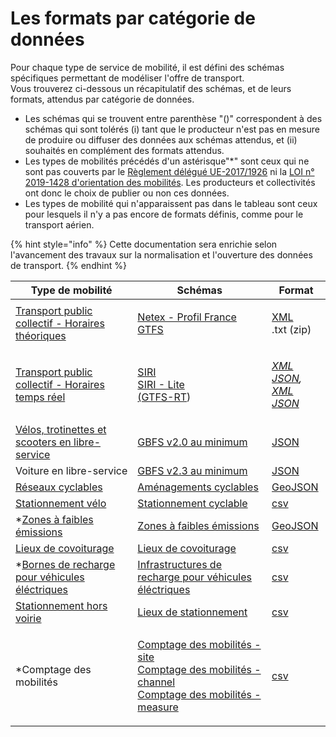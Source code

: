 # Les formats par catégorie de données

Pour chaque type de service de mobilité, il est défini des schémas spécifiques permettant de modéliser l'offre de transport. \
Vous trouverez ci-dessous un récapitulatif des schémas, et de leurs formats, attendus par catégorie de données.&#x20;

* Les schémas qui se trouvent entre parenthèse "()" correspondent à des schémas qui sont tolérés (i) tant que le producteur n'est pas en mesure de produire ou diffuser des données aux schémas attendus, et (ii) souhaités en complément des formats attendus.
* Les types de mobilités précédés d'un astérisque"\*" sont ceux qui ne sont pas couverts par le [Règlement délégué UE-2017/1926](https://eur-lex.europa.eu/legal-content/FR/TXT/PDF/?uri=CELEX:32017R1926\&from=IT) ni la [LOI n° 2019-1428 d'orientation des mobilités](https://www.legifrance.gouv.fr/jorf/id/JORFTEXT000039666574?r=oNh6LT6E8L). Les producteurs et collectivités ont donc le choix de publier ou non ces données.&#x20;
* Les types de mobilité qui n'apparaissent pas dans le tableau sont ceux pour lesquels il n'y a pas encore de formats définis, comme pour le transport aérien.&#x20;

{% hint style="info" %}
Cette documentation sera enrichie selon l'avancement des travaux sur la normalisation et l'ouverture des données de transport.&#x20;
{% endhint %}

| Type de mobilité                                                                                                                                                | Schémas                                                                                                                                                                                                                                                                                                                                                                 | Format                                                                                                                                                                                                                                                                                                            |
| --------------------------------------------------------------------------------------------------------------------------------------------------------------- | ----------------------------------------------------------------------------------------------------------------------------------------------------------------------------------------------------------------------------------------------------------------------------------------------------------------------------------------------------------------------- | ----------------------------------------------------------------------------------------------------------------------------------------------------------------------------------------------------------------------------------------------------------------------------------------------------------------- |
| [Transport public collectif - Horaires théoriques](https://transport.data.gouv.fr/datasets?type=public-transit)                                                 | <p><a href="https://netex-cen.eu">Netex - Profil France</a><br><a href="https://developers.google.com/transit/gtfs?hl=fr">GTFS</a></p>                                                                                                                                                                                                                                  | <p><a href="https://www.w3.org/XML/">XML</a><br>.txt (zip)</p>                                                                                                                                                                                                                                                    |
| [Transport public collectif - Horaires temps réel](https://transport.data.gouv.fr/datasets?type=public-transit\&filter=has\_realtime)                           | <p><a href="https://www.siri-cen.eu">SIRI</a> <br><a href="http://www.normes-donnees-tc.org/wp-content/uploads/2017/01/Proposition-Profil-SIRI-Lite-initial-v1-2.pdf">SIRI - Lite</a><br><a href="https://developers.google.com/transit/gtfs-realtime?hl=fr">(GTFS-RT</a>) </p>                                                                                         | <p><em></em><a href="https://www.w3.org/XML/"><em>XML</em> </a><em></em><br><em></em><a href="https://www.json.org/json-en.html"><em>JSON</em></a><em>,</em> <a href="https://www.w3.org/XML/"><em>XML</em> </a><em></em><br><em></em><a href="https://www.json.org/json-en.html"><em>JSON</em> </a><em></em></p> |
| [Vélos, trotinettes et scooters en libre-service](https://transport.data.gouv.fr/datasets?type=bike-scooter-sharing)                                            | [GBFS v2.0 au minimum](https://github.com/NABSA/gbfs/blob/v2.0/gbfs.md)                                                                                                                                                                                                                                                                                                 | [JSON](https://www.json.org/json-en.html)                                                                                                                                                                                                                                                                         |
| Voiture en libre-service                                                                                                                                        | [GBFS v2.3 au minimum](https://github.com/NABSA/gbfs/blob/v2.3-RC2/gbfs.md)                                                                                                                                                                                                                                                                                             | [JSON](https://www.json.org/json-en.html)                                                                                                                                                                                                                                                                         |
| [Réseaux cyclables ](https://transport.data.gouv.fr/datasets?type=bike-way)                                                                                     | [Aménagements cyclables](https://schema.data.gouv.fr/etalab/schema-amenagements-cyclables/)                                                                                                                                                                                                                                                                             | [GeoJSON](https://geojson.org)                                                                                                                                                                                                                                                                                    |
| [Stationnement vélo](https://transport.data.gouv.fr/datasets?type=bike-parking)                                                                                 | [Stationnement cyclable](https://schema.data.gouv.fr/etalab/schema-stationnement-cyclable/)                                                                                                                                                                                                                                                                             | [csv](https://docs.python.org/fr/3/library/csv.html)                                                                                                                                                                                                                                                              |
| \*[Zones à faibles émissions](https://transport.data.gouv.fr/datasets?type=low-emission-zones)                                                                  | [Zones à faibles émissions](https://schema.data.gouv.fr/etalab/schema-zfe/)                                                                                                                                                                                                                                                                                             | [GeoJSON](https://geojson.org)                                                                                                                                                                                                                                                                                    |
| [Lieux de covoiturage](https://transport.data.gouv.fr/datasets?type=carpooling-areas)                                                                           | [Lieux de covoiturage](https://app.gitbook.com/o/-MX1J8TSdt2PAqDPtHXz/s/-MX1AXdLCYiy7mmHVEmR/)                                                                                                                                                                                                                                                                          | [csv](https://docs.python.org/fr/3/library/csv.html)                                                                                                                                                                                                                                                              |
| \*[Bornes de recharge pour véhicules éléctriques](https://transport.data.gouv.fr/datasets/fichier-consolide-des-bornes-de-recharge-pour-vehicules-electriques/) | [Infrastructures de recharge pour véhicules éléctriques](https://schema.data.gouv.fr/etalab/schema-irve/)                                                                                                                                                                                                                                                               | [csv](https://docs.python.org/fr/3/library/csv.html)                                                                                                                                                                                                                                                              |
| [Stationnement hors voirie](https://transport.data.gouv.fr/datasets?type=private-parking)                                                                       | [Lieux de stationnement ](https://schema.data.gouv.fr/etalab/schema-stationnement/)                                                                                                                                                                                                                                                                                     | [csv](https://docs.python.org/fr/3/library/csv.html)                                                                                                                                                                                                                                                              |
| \*Comptage des mobilités                                                                                                                                        | <p><a href="https://schema.data.gouv.fr/etalab/schema-comptage-mobilites-site/">Comptage des mobilités - site </a><br><a href="https://schema.data.gouv.fr/etalab/schema-comptage-mobilites-channel/">Comptage des mobilités - channel</a><br><a href="https://schema.data.gouv.fr/etalab/schema-comptage-mobilites-measure/">Comptage des mobilités - measure </a></p> | [csv](https://docs.python.org/fr/3/library/csv.html)                                                                                                                                                                                                                                                              |

